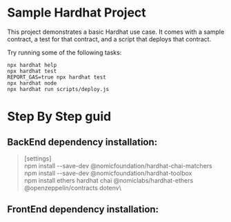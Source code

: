 # Sample Hardhat Project

This project demonstrates a basic Hardhat use case. It comes with a sample contract, a test for that contract, and a script that deploys that contract.

Try running some of the following tasks:

```shell
npx hardhat help
npx hardhat test
REPORT_GAS=true npx hardhat test
npx hardhat node
npx hardhat run scripts/deploy.js
```

# Step By Step guid

## BackEnd dependency installation:
>[settings]\
npm install --save-dev @nomicfoundation/hardhat-chai-matchers\
npm install --save-dev @nomicfoundation/hardhat-toolbox\
npm install ethers hardhat chai @nomiclabs/hardhat-ethers @openzeppelin/contracts dotenv\

## FrontEnd dependency installation:

